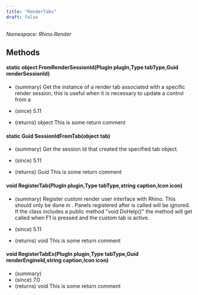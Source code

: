 ```yaml
---
title: "RenderTabs"
draft: false
---
```


*Namespace: Rhino.Render*
## Methods
#### static object FromRenderSessionId(PlugIn plugIn,Type tabType,Guid renderSessionId)
- (summary) 
     Get the instance of a render tab associated with a specific render
     session, this is useful when it is necessary to update a control from a
     
- (since) 5.11
- (returns) object This is some return comment
#### static Guid SessionIdFromTab(object tab)
- (summary) 
     Get the session Id that created the specified tab object.
     
- (since) 5.11
- (returns) Guid This is some return comment
#### void RegisterTab(PlugIn plugin,Type tabType,string caption,Icon icon)
- (summary) 
     Register custom render user interface with Rhino.  This should only be
     done in .  Panels
     registered after  is called
     will be ignored.  If the class includes a public method "void DoHelp()"
     the method will get called when F1 is pressed and the custom tab is active.
     
- (since) 5.11
- (returns) void This is some return comment
#### void RegisterTabEx(PlugIn plugin,Type tabType,Guid renderEngineId,string caption,Icon icon)
- (summary) 
- (since) 7.0
- (returns) void This is some return comment

